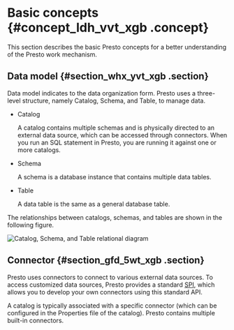 # Basic concepts {#concept_ldh_vvt_xgb .concept}

This section describes the basic Presto concepts for a better understanding of the Presto work mechanism.

## Data model {#section_whx_yvt_xgb .section}

Data model indicates to the data organization form. Presto uses a three-level structure, namely Catalog, Schema, and Table, to manage data.

-   Catalog

    A catalog contains multiple schemas and is physically directed to an external data source, which can be accessed through connectors. When you run an SQL statement in Presto, you are running it against one or more catalogs.

-   Schema

    A schema is a database instance that contains multiple data tables.

-   Table

    A data table is the same as a general database table.


The relationships between catalogs, schemas, and tables are shown in the following figure.

![Catalog, Schema, and Table relational diagram](http://static-aliyun-doc.oss-cn-hangzhou.aliyuncs.com/assets/img/17915/155315340410900_en-US.png)

## Connector {#section_gfd_5wt_xgb .section}

Presto uses connectors to connect to various external data sources. To access customized data sources, Presto provides a standard [SPI](https://prestodb.io/docs/current/develop/spi-overview.html), which allows you to develop your own connectors using this standard API.

A catalog is typically associated with a specific connector \(which can be configured in the Properties file of the catalog\). Presto contains multiple built-in connectors.


